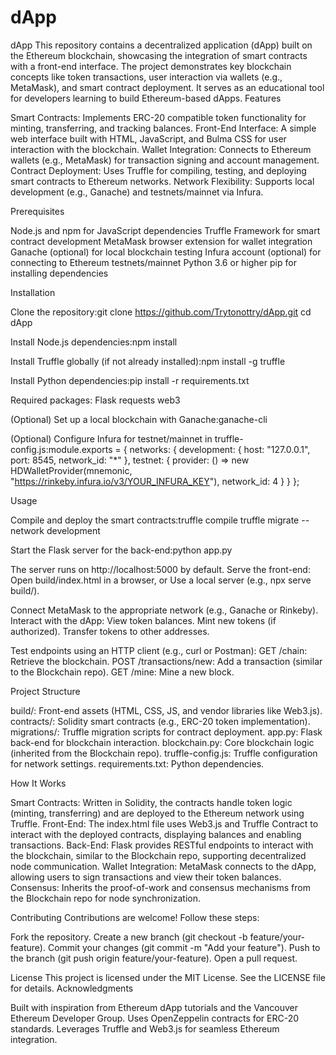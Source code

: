 # dApp
dApp
This repository contains a decentralized application (dApp) built on the Ethereum blockchain, showcasing the integration of smart contracts with a front-end interface. The project demonstrates key blockchain concepts like token transactions, user interaction via wallets (e.g., MetaMask), and smart contract deployment. It serves as an educational tool for developers learning to build Ethereum-based dApps.
Features

Smart Contracts: Implements ERC-20 compatible token functionality for minting, transferring, and tracking balances.
Front-End Interface: A simple web interface built with HTML, JavaScript, and Bulma CSS for user interaction with the blockchain.
Wallet Integration: Connects to Ethereum wallets (e.g., MetaMask) for transaction signing and account management.
Contract Deployment: Uses Truffle for compiling, testing, and deploying smart contracts to Ethereum networks.
Network Flexibility: Supports local development (e.g., Ganache) and testnets/mainnet via Infura.

Prerequisites

Node.js and npm for JavaScript dependencies
Truffle Framework for smart contract development
MetaMask browser extension for wallet integration
Ganache (optional) for local blockchain testing
Infura account (optional) for connecting to Ethereum testnets/mainnet
Python 3.6 or higher
pip for installing dependencies

Installation

Clone the repository:git clone https://github.com/Trytonottry/dApp.git
cd dApp


Install Node.js dependencies:npm install


Install Truffle globally (if not already installed):npm install -g truffle


Install Python dependencies:pip install -r requirements.txt

Required packages:
Flask
requests
web3


(Optional) Set up a local blockchain with Ganache:ganache-cli


(Optional) Configure Infura for testnet/mainnet in truffle-config.js:module.exports = {
  networks: {
    development: {
      host: "127.0.0.1",
      port: 8545,
      network_id: "*"
    },
    testnet: {
      provider: () => new HDWalletProvider(mnemonic, "https://rinkeby.infura.io/v3/YOUR_INFURA_KEY"),
      network_id: 4
    }
  }
};



Usage

Compile and deploy the smart contracts:truffle compile
truffle migrate --network development


Start the Flask server for the back-end:python app.py

The server runs on http://localhost:5000 by default.
Serve the front-end:
Open build/index.html in a browser, or
Use a local server (e.g., npx serve build/).


Connect MetaMask to the appropriate network (e.g., Ganache or Rinkeby).
Interact with the dApp:
View token balances.
Mint new tokens (if authorized).
Transfer tokens to other addresses.


Test endpoints using an HTTP client (e.g., curl or Postman):
GET /chain: Retrieve the blockchain.
POST /transactions/new: Add a transaction (similar to the Blockchain repo).
GET /mine: Mine a new block.



Project Structure

build/: Front-end assets (HTML, CSS, JS, and vendor libraries like Web3.js).
contracts/: Solidity smart contracts (e.g., ERC-20 token implementation).
migrations/: Truffle migration scripts for contract deployment.
app.py: Flask back-end for blockchain interaction.
blockchain.py: Core blockchain logic (inherited from the Blockchain repo).
truffle-config.js: Truffle configuration for network settings.
requirements.txt: Python dependencies.

How It Works

Smart Contracts: Written in Solidity, the contracts handle token logic (minting, transferring) and are deployed to the Ethereum network using Truffle.
Front-End: The index.html file uses Web3.js and Truffle Contract to interact with the deployed contracts, displaying balances and enabling transactions.
Back-End: Flask provides RESTful endpoints to interact with the blockchain, similar to the Blockchain repo, supporting decentralized node communication.
Wallet Integration: MetaMask connects to the dApp, allowing users to sign transactions and view their token balances.
Consensus: Inherits the proof-of-work and consensus mechanisms from the Blockchain repo for node synchronization.

Contributing
Contributions are welcome! Follow these steps:

Fork the repository.
Create a new branch (git checkout -b feature/your-feature).
Commit your changes (git commit -m "Add your feature").
Push to the branch (git push origin feature/your-feature).
Open a pull request.

License
This project is licensed under the MIT License. See the LICENSE file for details.
Acknowledgments

Built with inspiration from Ethereum dApp tutorials and the Vancouver Ethereum Developer Group.
Uses OpenZeppelin contracts for ERC-20 standards.
Leverages Truffle and Web3.js for seamless Ethereum integration.


